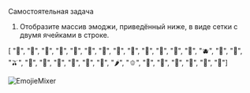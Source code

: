 Самостоятельная задача

1. Отобразите массив эмоджи, приведённый ниже, в виде сетки с двумя ячейками в строке.

[ "🍇", "🍈", "🍉", "🍊", "🍋", "🍌", "🍍", "🥭", "🍎", "🍏", "🍐", "🍒", "🍓", "🫐", "🥝", "🍅", "🫒", "🥥", "🥑", "🍆", "🥔", "🥕", "🌽", "🌶️", "🫑", "🥒", "🥬", "🥦", "🧄", "🧅", "🍄"]

![EmojieMixer](https://github.com/PavelNik00/emojiMixer/assets/143431196/7b3e8a7b-367d-46ad-b786-0c4dec9e237e)
